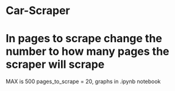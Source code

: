 
# Car-Scraper
# In pages to scrape change the number to how many pages the scraper will scrape
MAX is 500
pages_to_scrape = 20,
graphs in .ipynb notebook
